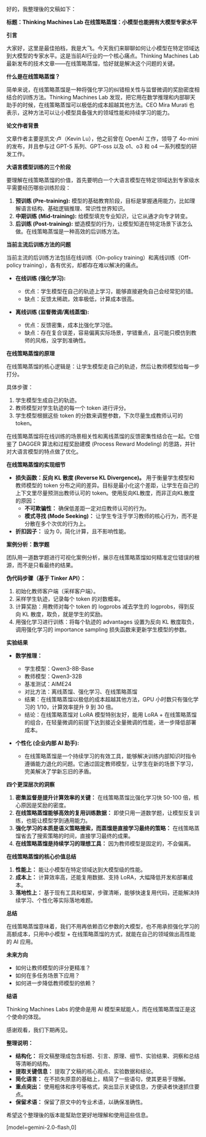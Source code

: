 好的，我整理後的文稿如下：

**标题：Thinking Machines Lab 在线策略蒸馏：小模型也能拥有大模型专家水平**

**引言**

大家好，这里是最佳拍档，我是大飞。今天我们来聊聊如何让小模型在特定领域达到大模型的专家水平。这是当前AI行业的一个核心痛点。Thinking Machines Lab 最新发布的技术文章——在线策略蒸馏，恰好就是解决这个问题的关键。

**什么是在线策略蒸馏？**

简单来说，在线策略蒸馏是一种将强化学习的纠错相关性与监督微调的奖励密度相结合的训练方法。Thinking Machines Lab 发现，把它用在数学推理和内部聊天助手的时候，在线策略蒸馏可以极低的成本超越其他方法。CEO Mira Murati 也表示，这种方法可以让小模型具备强大的领域性能和持续学习的能力。

**论文作者背景**

文章作者主要是凯文·卢（Kevin Lu），他之前曾在 OpenAI 工作，领导了 4o-mini 的发布，并且参与过 GPT-5 系列、GPT-oss 以及 o1、o3 和 o4 一系列模型的研发工作。

**大语言模型训练的三个阶段**

要理解在线策略蒸馏的价值，首先要明白一个大语言模型在特定领域达到专家级水平需要经历哪些训练阶段：

1.  **预训练 (Pre-training):** 模型的基础教育阶段，目标是掌握通用能力，比如理解语言结构、基础逻辑推理、常识性世界知识。
2.  **中期训练 (Mid-training):** 给模型填充专业知识，让它从通才向专才转变。
3.  **后训练 (Post-training):** 塑造模型的行为，让模型知道在特定场景下该怎么做。在线策略蒸馏是一种高效的后训练方法。

**当前主流后训练方法的问题**

当前主流的后训练方法包括在线训练（On-policy training）和离线训练（Off-policy training），各有优劣，却都存在难以解决的痛点。

*   **在线训练 (强化学习):**

    *   优点：学生模型在自己的轨迹上学习，能够直接避免自己会经常犯的错。
    *   缺点：反馈太稀疏，效率极低，计算成本很高。
*   **离线训练 (监督微调/离线蒸馏):**

    *   优点：反馈密集，成本比强化学习低。
    *   缺点：存在复合误差，容易偏离实际场景，学错重点，且可能只模仿到教师的风格，没学到准确性。

**在线策略蒸馏的原理**

在线策略蒸馏的核心逻辑是：让学生模型走自己的轨迹，然后让教师模型给每一步打分。

具体步骤：

1.  学生模型生成自己的轨迹。
2.  教师模型对学生轨迹的每一个 token 进行评分。
3.  学生模型根据这些 token 的分数来调整参数，下次尽量生成教师认可的 token。

在线策略蒸馏将在线训练的场景相关性和离线蒸馏的反馈密集性结合在一起。它借鉴了 DAGGER 算法和过程奖励建模 (Process Reward Modeling) 的思路，并针对大语言模型的特点做了优化。

**在线策略蒸馏的实现细节**

*   **损失函数：反向 KL 散度 (Reverse KL Divergence)。** 用于衡量学生模型和教师模型的 token 分布之间的差异。目标是最小化这个差距，让学生在自己的上下文里尽量预测出教师认可的 token。使用反向KL散度，而非正向KL散度的原因：
    *   **不可欺骗性：** 确保低差距一定对应教师认可的行为。
    *   **模式寻找 (Mode Seeking)：** 让学生专注于学习教师的核心行为，而不是分散在多个次优的行为上。
*   **折扣因子：** 设为 0，简化计算，且不影响性能。

**案例分析：数学题**

团队用一道数学题进行可视化案例分析，展示在线策略蒸馏如何精准定位错误的根源，而不是只看最终的结果。

**伪代码步骤（基于 Tinker API）：**

1.  初始化教师客户端（采样客户端）。
2.  采样学生轨迹，记录每个 token 的对数概率。
3.  计算奖励：用教师对每个 token 的 logprobs 减去学生的 logprobs，得到反向 KL 散度，取负，就是学生的奖励。
4.  用强化学习进行训练：将每个轨迹的 advantages 设置为反向 KL 散度取负，调用强化学习的 importance sampling 损失函数来更新学生模型的参数。

**实验结果**

*   **数学推理：**

    *   学生模型：Qwen3-8B-Base
    *   教师模型：Qwen3-32B
    *   基准测试：AIME24
    *   对比方法：离线蒸馏、强化学习、在线策略蒸馏
    *   结果：在线策略蒸馏以极低的成本超越其他方法，GPU 小时数只有强化学习的 1/10，计算效率提升 9 到 30 倍。
    *   结论：在线策略蒸馏对 LoRA 模型特别友好，能用 LoRA + 在线策略蒸馏的组合，在轻量微调的前提下达到接近全量微调的性能，进一步降低部署成本。
*   **个性化 (企业内部 AI 助手):**

    *   在线策略蒸馏是一个持续学习的有效工具，能够解决训练内部知识时指令遵循能力退化的问题。它通过固定教师模型，让学生在新的场景下学习，完美解决了学新忘旧的矛盾。

**四个更深层次的洞察**

1.  **密集监督是提升计算效率的关键：** 在线策略蒸馏比强化学习快 50-100 倍，核心原因是奖励的密度。
2.  **在线策略蒸馏能够高效的复用训练数据：** 即使只用一道数学题，让模型反复训练，也能让模型学到通用能力。
3.  **强化学习的本质是语义策略搜索，而蒸馏是直接学习最终的策略：** 在线策略蒸馏省去了搜索策略的时间，直接学习最终的成果。
4.  **在线策略蒸馏是持续学习的理想工具：** 因为教师模型是固定的，不会偏离。

**在线策略蒸馏的核心价值总结**

1.  **性能上：** 能让小模型在特定领域达到大模型级的性能。
2.  **成本上：** 计算效率高，还能复用数据、支持 LoRA，大幅降低开发和部署成本。
3.  **落地性上：** 基于现有工具和框架，步骤清晰，能够快速复用代码，还能解决持续学习、个性化等实际落地难题。

**总结**

在线策略蒸馏意味着，我们不用再依赖百亿参数的大模型，也不用承担强化学习的高额成本，只用中小模型 + 在线策略蒸馏的方式，就能在自己的领域做出高性能的 AI 应用。

**未来方向**

*   如何让教师模型的评分更精准？
*   如何在多任务场景下应用？
*   如何进一步降低教师模型的依赖？

**结语**

Thinking Machines Labs 的使命是用 AI 模型来赋能人，而在线策略蒸馏正是这个使命的体现。

感谢观看，我们下期再见。

**整理说明：**

*   **结构化：** 将文稿整理成包含标题、引言、原理、细节、实验结果、洞察和总结等清晰的结构。
*   **提取关键信息：** 提取了文稿的核心观点、实验数据和结论。
*   **简化语言：**  在不损失原意的基础上，精简了一些语句，使其更易于理解。
*   **重点突出：** 使用粗体和序号等格式，突出显示关键信息，方便读者快速抓住要点。
*   **保留术语：** 保留了原文中的专业术语，以确保准确性。

希望这个整理後的版本能幫助您更好地理解和使用這些信息。

[model=gemini-2.0-flash,0]
